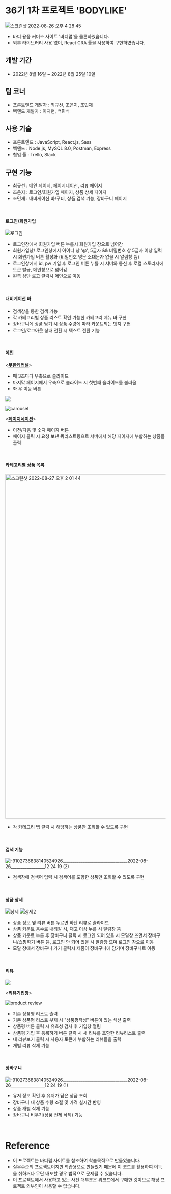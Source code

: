 # 36기 1차 프로젝트 'BODYLIKE' 
![스크린샷 2022-08-26 오후 4 28 45](https://user-images.githubusercontent.com/107386533/186849064-278872a7-fc09-4ac6-bb1f-77d3d01f0958.png)

- 바디 용품 커머스 사이트 '바디럽'을 클론하였습니다. 
- 외부 라이브러리 사용 없이, React CRA 툴을 사용하여 구현하였습니다. 

## 개발 기간
- 2022년 8월 16일 ~ 2022년 8월 25일 10일

## 팀 코너 
- 프론트엔드 개발자 : 최규선, 조은지, 조민재
- 벡엔드 개발자 : 이지현, 백민석

## 사용 기술 
- 프론트엔드 : JavaScript, React.js, Sass
- 백엔드 : Node.js, MySQL 8.0, Postman, Express 
- 협업 툴 : Trello, Slack

## 구현 기능 
- 최규선 : 메인 페이지, 페이지네이션, 리뷰 페이지 
- 조은지 : 로그인/회원가입 페이지, 상품 상세 페이지
- 조민재 : 내비게이션 바/푸터, 상품 검색 기능, 장바구니 페이지

<br />

#### 로그인/회원가입 
![로그인](https://blog.kakaocdn.net/dn/btGJ8L/btrKGp2I5Pl/do5RvatE0KIkYPpOWQ93y0/img.gif)
- 로그인창에서 회원가입 버튼 누를시 회원가입 창으로 넘어감
- 회원가입창/ 로그인창에서 아이디 창 '@', 5글자 && 비밀번호 창 5글자 이상 입력시 회원가입 버튼 활성화 (비밀번호 영문 소대문자 없을 시 알림창 뜸)
- 로그인창에서 id, pw 기입 후 로그인 버튼 누를 시 서버와 통신 후 로컬 스토리지에 토큰 발급, 메인창으로 넘어감
- 왼측 상단 로고 클릭시 메인으로 이동

<br />

#### 내비게이션 바 

- 검색창을 통한 검색 기능
- 각 카테고리별 상품 리스트 확인 가능한 카테고리 메뉴 바 구현 
- 장바구니에 상품 담기 시 상품 수량에 따라 카운트되는 뱃지 구현
- 로그인/로그아웃 상태 전환 시 텍스트 전환 기능 

<br />

#### 메인
<<u><strong>무한케러셀</strong></u>>
- 매 3초마다 우측으로 슬라이드
- 마지막 페이지에서 우측으로 슬라이드 시 첫번째 슬라이드를 불러옴
- 좌 우 이동 버튼

<img src="https://img.shields.io/badge/react-61DAFB?style=for-the-badge&logo=react&logoColor=black">


![carousel](https://user-images.githubusercontent.com/73376092/186857763-75f04bc4-44d0-4d3a-bdf3-ef63435fd1ff.gif)


<<u><strong>페이지네이션</strong></u>>


- 이전/다음 및 숫자 페이지 버튼 
- 페이지 클릭 시 요청 보낸 쿼리스트링으로 서버에서 해당 페이지에 부합하는 상품들 출력

<br />

#### 카테고리별 상품 목록
<img width="1080" alt="스크린샷 2022-08-27 오후 2 01 44" src="https://user-images.githubusercontent.com/107386533/187016786-dbded25d-333e-48ed-8b48-f896a5c0dff4.png">

- 각 카테고리 탭 클릭 시 해당하는 상품만 조회할 수 있도록 구현

<br />

#### 검색 기능
![-9102736838140524926________________________________2022-08-26_________________12 24 19 (2)](https://user-images.githubusercontent.com/107386533/187016677-183cd9bd-2d99-4894-9fd8-95d0fbe01132.gif)

- 검색창에 검색어 입력 시 검색어를 포함한 상품만 조회할 수 있도록 구현

<br />

#### 상품 상세

![상세](https://blog.kakaocdn.net/dn/Gn5Xk/btrKGRDLagS/NbKK2AwoV19ixffDPoDqR0/img.gif)
![상세2](https://blog.kakaocdn.net/dn/dltnVp/btrKGOf9axq/4l3PCVMFlp4R9Y3MfMnBbk/img.gif)


- 상품 정보 옆 리뷰 버튼 누르면 하단 리뷰로 슬라이드
- 상품 카운트 음수로 내려갈 시, 재고 이상 누를 시 알림창 뜸
- 상품 카운트 누른 후 장바구니 클릭 시 로그인 되어 있을 시 모달창 뜨면서 장바구니/쇼핑하기 버튼 뜸, 로그인 안 되어 있을 시 알람창 뜨며 로그인 창으로 이동
- 모달 창에서 장바구니 가기 클릭시 제품이 장바구니에 담기며 장바구니로 이동 

<br />

#### 리뷰 
<img src="https://img.shields.io/badge/react-61DAFB?style=for-the-badge&logo=react&logoColor=black">


<<strong>리뷰기입창</strong>>


![product review](https://user-images.githubusercontent.com/73376092/187031637-34d3ee2d-dde0-4f0c-8d6d-aa2aad67d3f5.gif)


- 기존 상품평 리스트 출력
- 기존 상품평 리스트 부재 시 "상품평작성" 버튼이 있는 섹션 출력
- 상품평 버튼 클릭 시 유효성 검사 후 기입창 열림
- 상품평 기입 후 등록하기 버튼 클릭 시 새 리뷰를 포함한 리뷰리스트 출력
- 내 리뷰보기 클릭 시 사용자 토큰에 부합하는 리뷰들을 출력
- 개별 리뷰 삭제 기능

<br />

#### 장바구니 

![-9102736838140524926________________________________2022-08-26_________________12 24 19 (1)](https://user-images.githubusercontent.com/107386533/187016608-1fd0168e-333a-449f-8935-a9acac7f4c21.gif)

- 유저 정보 확인 후 유저가 담은 상품 조회
- 장바구니 내 상품 수량 조절 및 가격 실시간 반영
- 상품 개별 삭제 기능
- 장바구니 비우기(상품 전제 삭제) 기능

<br />

# Reference
- 이 프로젝트는 바디럽 사이트를 참조하여 학습목적으로 만들었습니다.
- 실무수준의 프로젝트이지만 학습용으로 만들었기 때문에 이 코드를 활용하여 이득을 취하거나 무단 배포할 경우 법적으로 문제될 수 있습니다.
- 이 프로젝트에서 사용하고 있는 사진 대부분은 위코드에서 구매한 것이므로 해당 프로젝트 외부인이 사용할 수 없습니다.
